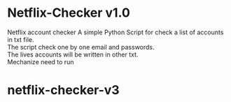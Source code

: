 # Netflix-Checker v1.0
Netflix account checker 
A simple Python Script for check a list of accounts in txt file.<br>
The script check one by one email and passwords. <br>
The lives accounts will be written in other txt.<br>
Mechanize need to run
# netflix-checker-v3
